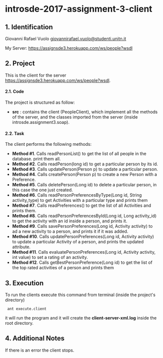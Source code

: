 # introsde-2017-assignment-3-client

## 1. Identification

Giovanni Rafael Vuolo giovannirafael.vuolo@studenti.unitn.it

My Server: https://assignsde3.herokuapp.com/ws/people?wsdl


## 2. Project

This is the client for the server https://assignsde3.herokuapp.com/ws/people?wsdl. 

#### 2.1. Code

The project is structured as follow:
* __src__ : contains the client (PeopleClient), which implement all the methods of the server, and the classes imported from the server (inside introsde.assignment3.soap).

#### 2.2. Task

The client performs the following methods:
* __Method #1__. Calls readPersonList() to get the list of all people in the database. print them all.
* __Method #2__. Calls readPerson(long id) to get a particular person by its id.
* __Method #3__. Calls updatePerson(Person p) to update a particular person.
* __Method #4__. Calls createPerson(Person p) to create a new Person with a Preference.
* __Method #5__. Calls deletePerson(Long id) to delete a particular person, in this case the one just created.
* __Method #6__. Calls readPersonPreferencesByType(Long id, String activity_type) to get Activities with a particular type and prints them
* __Method #7__. Calls readPreferences() to get the list of all Activities and prints them.
* __Method #8__. Calls readPersonPreferencesById(Long id, Long activity_id) to get the activity with an id inside a person, and prints it.
* __Method #9__. Calls savePersonPreferences(Long id, Activity activity) to ad a new activity to a person, and prints it if it was added.
* __Method #10__. Calls updatePersonPreferences(Long id, Activity activity) to update a particular Activity of a person, and prints the updated attribute.
* __Method #11__. Calls evaluatePersonPreferences(Long id, Activity activity, int value) to set a rating of an activity.
* __Method #12__. Calls getBestPersonPreference(Long id) to get the list of the top rated activities of a person and prints them  



## 3. Execution
To run the clients execute this command from terminal (inside the project's directory)
  ```
   ant execute.client
  ```
it will run the program and it will create the __client-server-xml.log__ inside the root directory.

## 4. Additional Notes
If there is an error the client stops.
